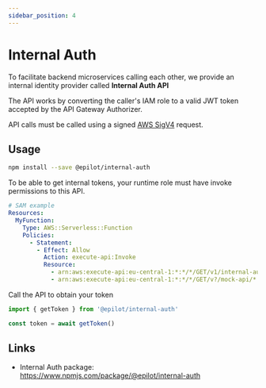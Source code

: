 ```yaml
---
sidebar_position: 4
---
```


# Internal Auth

To facilitate backend microservices calling each other, we provide an internal identity provider called **Internal Auth API**

The API works by converting the caller's IAM role to a valid JWT token accepted by the API Gateway Authorizer.

API calls must be called using a signed [AWS SigV4](https://docs.aws.amazon.com/general/latest/gr/signature-version-4.html) request.

## Usage

```sh
npm install --save @epilot/internal-auth
```

To be able to get internal tokens, your runtime role must have invoke permissions to this API.

```yaml
# SAM example
Resources:
  MyFunction:
    Type: AWS::Serverless::Function
    Policies:
      - Statement:
        - Effect: Allow
          Action: execute-api:Invoke
          Resource:
            - arn:aws:execute-api:eu-central-1:*:*/*/GET/v1/internal-auth/auth # internal auth api
            - arn:aws:execute-api:eu-central-1:*:*/*/GET/v?/mock-api/* # api you want to call
```

Call the API to obtain your token

```js
import { getToken } from '@epilot/internal-auth'

const token = await getToken()
```

##  Links

- Internal Auth package: https://www.npmjs.com/package/@epilot/internal-auth